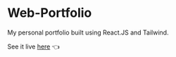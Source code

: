 # Web-Portfolio
My personal portfolio built using React.JS and Tailwind.

See it live [here](https://logan-sailer.netlify.app/) 👈
